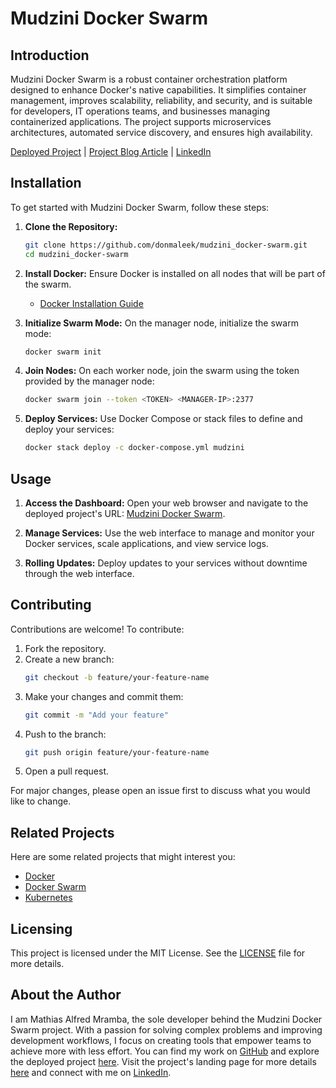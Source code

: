 
# Mudzini Docker Swarm

## Introduction

Mudzini Docker Swarm is a robust container orchestration platform designed to enhance Docker's native capabilities. It simplifies container management, improves scalability, reliability, and security, and is suitable for developers, IT operations teams, and businesses managing containerized applications. The project supports microservices architectures, automated service discovery, and ensures high availability.

[Deployed Project](http://mathayo77.pythonanywhere.com/) | [Project Blog Article](https://mudzinidocker.wordpress.com/) | [LinkedIn](https://www.linkedin.com/in/mathiasmramba/)

## Installation

To get started with Mudzini Docker Swarm, follow these steps:

1. **Clone the Repository:**
   ```bash
   git clone https://github.com/donmaleek/mudzini_docker-swarm.git
   cd mudzini_docker-swarm
   ```

2. **Install Docker:**
   Ensure Docker is installed on all nodes that will be part of the swarm.
   - [Docker Installation Guide](https://docs.docker.com/get-docker/)

3. **Initialize Swarm Mode:**
   On the manager node, initialize the swarm mode:
   ```bash
   docker swarm init
   ```

4. **Join Nodes:**
   On each worker node, join the swarm using the token provided by the manager node:
   ```bash
   docker swarm join --token <TOKEN> <MANAGER-IP>:2377
   ```

5. **Deploy Services:**
   Use Docker Compose or stack files to define and deploy your services:
   ```bash
   docker stack deploy -c docker-compose.yml mudzini
   ```

## Usage

1. **Access the Dashboard:**
   Open your web browser and navigate to the deployed project's URL: [Mudzini Docker Swarm](https://mudzini-swarm.io).

2. **Manage Services:**
   Use the web interface to manage and monitor your Docker services, scale applications, and view service logs.

3. **Rolling Updates:**
   Deploy updates to your services without downtime through the web interface.

## Contributing

Contributions are welcome! To contribute:

1. Fork the repository.
2. Create a new branch:
   ```bash
   git checkout -b feature/your-feature-name
   ```
3. Make your changes and commit them:
   ```bash
   git commit -m "Add your feature"
   ```
4. Push to the branch:
   ```bash
   git push origin feature/your-feature-name
   ```
5. Open a pull request.

For major changes, please open an issue first to discuss what you would like to change.

## Related Projects

Here are some related projects that might interest you:
- [Docker](https://www.docker.com/)
- [Docker Swarm](https://docs.docker.com/engine/swarm/)
- [Kubernetes](https://kubernetes.io/)

## Licensing

This project is licensed under the MIT License. See the [LICENSE](LICENSE) file for more details.

## About the Author

I am Mathias Alfred Mramba, the sole developer behind the Mudzini Docker Swarm project. With a passion for solving complex problems and improving development workflows, I focus on creating tools that empower teams to achieve more with less effort. You can find my work on [GitHub](https://github.com/donmaleek/mudzini_docker-swarm) and explore the deployed project [here](http://mathayo77.pythonanywhere.com/). Visit the project's landing page for more details [here](https://donmaleek.github.io/mudzini_landing-page/) and connect with me on [LinkedIn](https://www.linkedin.com/in/mathiasmramba/).
